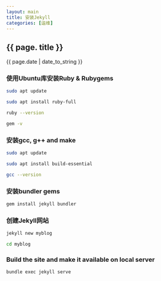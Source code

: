 ```yaml
---
layout: main
title: 安装Jekyll
categories: [运维]
---
```


## {{ page. title }}
{{ page.date | date_to_string }}

### 使用Ubuntu库安装Ruby & Rubygems
```bash
sudo apt update

sudo apt install ruby-full

ruby --version

gem -v
```

### 安装gcc, g++ and make
```bash
sudo apt update

sudo apt install build-essential

gcc --version
```

### 安装bundler gems
```bash
gem install jekyll bundler
```
### 创建Jekyll网站
```bash
jekyll new myblog

cd myblog
```

### Build the site and make it available on local server

```bash
bundle exec jekyll serve

```
